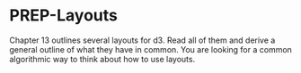 # PREP-Layouts
Chapter 13 outlines several layouts for d3. Read all of them and derive a general outline of what they have in common. You are looking for a common algorithmic way to think about how to use layouts.
